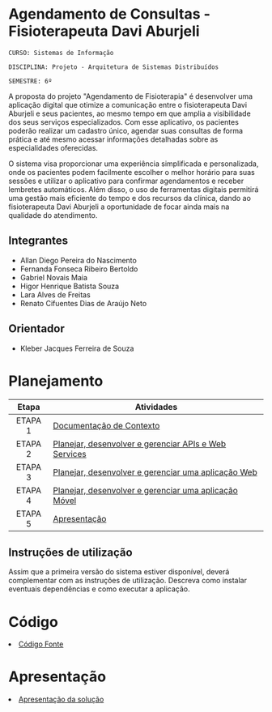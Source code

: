 # Agendamento de Consultas - Fisioterapeuta Davi Aburjeli

`CURSO: Sistemas de Informação`

`DISCIPLINA: Projeto - Arquitetura de Sistemas Distribuídos`

`SEMESTRE: 6º`

A proposta do projeto "Agendamento de Fisioterapia" é desenvolver uma aplicação digital que otimize a comunicação entre o fisioterapeuta Davi Aburjeli e seus pacientes, ao mesmo tempo em que amplia a visibilidade dos seus serviços especializados. Com esse aplicativo, os pacientes poderão realizar um cadastro único, agendar suas consultas de forma prática e até mesmo acessar informações detalhadas sobre as especialidades oferecidas.

O sistema visa proporcionar uma experiência simplificada e personalizada, onde os pacientes podem facilmente escolher o melhor horário para suas sessões e utilizar o aplicativo para confirmar agendamentos e receber lembretes automáticos. Além disso, o uso de ferramentas digitais permitirá uma gestão mais eficiente do tempo e dos recursos da clínica, dando ao fisioterapeuta Davi Aburjeli a oportunidade de focar ainda mais na qualidade do atendimento.

 

## Integrantes

* Allan Diego Pereira do Nascimento
* Fernanda Fonseca Ribeiro Bertoldo
* Gabriel Novais Maia
* Higor Henrique Batista Souza
* Lara Alves de Freitas
* Renato Cifuentes Dias de Araújo Neto

## Orientador

* Kleber Jacques Ferreira de Souza

# Planejamento

| Etapa         | Atividades |
|  :----:   | ----------- |
| ETAPA 1         |[Documentação de Contexto](docs/contexto.md) <br> |
| ETAPA 2         |[Planejar, desenvolver e gerenciar APIs e Web Services](docs/backend-apis.md) <br> |
| ETAPA 3         |[Planejar, desenvolver e gerenciar uma aplicação Web](docs/frontend-web.md) |
| ETAPA 4        |[Planejar, desenvolver e gerenciar uma aplicação Móvel](docs/frontend-mobile.md) <br>  |
| ETAPA 5         | [Apresentação](presentation/README.md) |
## Instruções de utilização

Assim que a primeira versão do sistema estiver disponível, deverá complementar com as instruções de utilização. Descreva como instalar eventuais dependências e como executar a aplicação.

# Código

<li><a href="src/README.md"> Código Fonte</a></li>

# Apresentação

<li><a href="presentation/README.md"> Apresentação da solução</a></li>
